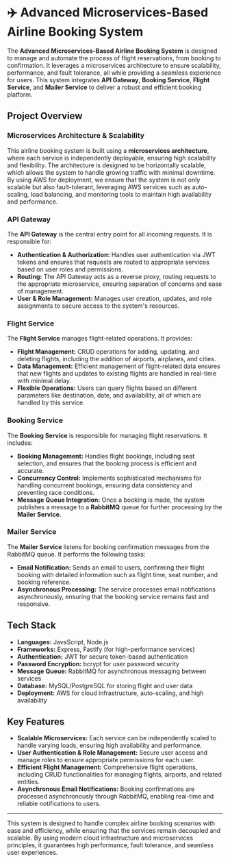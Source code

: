 # ✈️ Advanced Microservices-Based Airline Booking System

The **Advanced Microservices-Based Airline Booking System** is designed to manage and automate the process of flight reservations, from booking to confirmation. It leverages a microservices architecture to ensure scalability, performance, and fault tolerance, all while providing a seamless experience for users. This system integrates **API Gateway**, **Booking Service**, **Flight Service**, and **Mailer Service** to deliver a robust and efficient booking platform.

## Project Overview

### Microservices Architecture & Scalability
This airline booking system is built using a **microservices architecture**, where each service is independently deployable, ensuring high scalability and flexibility. The architecture is designed to be horizontally scalable, which allows the system to handle growing traffic with minimal downtime. By using AWS for deployment, we ensure that the system is not only scalable but also fault-tolerant, leveraging AWS services such as auto-scaling, load balancing, and monitoring tools to maintain high availability and performance.

### API Gateway
The **API Gateway** is the central entry point for all incoming requests. It is responsible for:
- **Authentication & Authorization:** Handles user authentication via JWT tokens and ensures that requests are routed to appropriate services based on user roles and permissions.
- **Routing:** The API Gateway acts as a reverse proxy, routing requests to the appropriate microservice, ensuring separation of concerns and ease of management.
- **User & Role Management:** Manages user creation, updates, and role assignments to secure access to the system's resources.

### Flight Service
The **Flight Service** manages flight-related operations. It provides:
- **Flight Management:** CRUD operations for adding, updating, and deleting flights, including the addition of airports, airplanes, and cities.
- **Data Management:** Efficient management of flight-related data ensures that new flights and updates to existing flights are handled in real-time with minimal delay.
- **Flexible Operations:** Users can query flights based on different parameters like destination, date, and availability, all of which are handled by this service.

### Booking Service
The **Booking Service** is responsible for managing flight reservations. It includes:
- **Booking Management:** Handles flight bookings, including seat selection, and ensures that the booking process is efficient and accurate.
- **Concurrency Control:** Implements sophisticated mechanisms for handling concurrent bookings, ensuring data consistency and preventing race conditions.
- **Message Queue Integration:** Once a booking is made, the system publishes a message to a **RabbitMQ** queue for further processing by the **Mailer Service**.

### Mailer Service
The **Mailer Service** listens for booking confirmation messages from the RabbitMQ queue. It performs the following tasks:
- **Email Notification:** Sends an email to users, confirming their flight booking with detailed information such as flight time, seat number, and booking reference.
- **Asynchronous Processing:** The service processes email notifications asynchronously, ensuring that the booking service remains fast and responsive.

## Tech Stack

- **Languages:** JavaScript, Node.js
- **Frameworks:** Express, Fastify (for high-performance services)
- **Authentication:** JWT for secure token-based authentication
- **Password Encryption:** bcrypt for user password security
- **Message Queue:** RabbitMQ for asynchronous messaging between services
- **Database:** MySQL/PostgreSQL for storing flight and user data
- **Deployment:** AWS for cloud infrastructure, auto-scaling, and high availability

## Key Features
- **Scalable Microservices:** Each service can be independently scaled to handle varying loads, ensuring high availability and performance.
- **User Authentication & Role Management:** Secure user access and manage roles to ensure appropriate permissions for each user.
- **Efficient Flight Management:** Comprehensive flight operations, including CRUD functionalities for managing flights, airports, and related entities.
- **Asynchronous Email Notifications:** Booking confirmations are processed asynchronously through RabbitMQ, enabling real-time and reliable notifications to users.

---

This system is designed to handle complex airline booking scenarios with ease and efficiency, while ensuring that the services remain decoupled and scalable. By using modern cloud infrastructure and microservices principles, it guarantees high performance, fault tolerance, and seamless user experiences.
